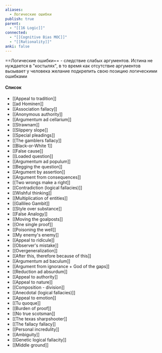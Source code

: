 ```yaml
---
aliases:
  - Логические ошибки
publish: true
parent:
  - "[[16 Logic]]"
connected:
  - "[[Cognitive Bias MOC]]"
  - "[[Rationality]]"
anki: false
---
```

==Логические ошибки== - следствие слабых аргументов. Истина не нуждается в "костылях", в то время как отсутствие аргументов вызывает у человека желание подкрепить свою позицию логическими ошибками

#### Список
- [[Appeal to tradition]]
- [[ad Hominen]]
- [[Association fallacy]]
- [[Anonymous authority]]
- [[Argumentum ad cellarium]]
- [[Strawnam]]
- [[Slippery slope]]
- [[Special pleadings]]
- [[The gamblers fallacy]]
- [[Black-or-White 1]]
- [[False cause]]
- [[Loaded question]]
- [[Argumentum ad populum]]
- [[Begging the question]]
- [[Argument by assertion]]
- [[Argument from consequences]]
- [[Two wrongs make a right]]
- [[Contradiction (logical fallacies)]]
- [[Wishful thinking]]
- [[Multiplication of entities]]
- [[Gallileo Gambit]]
- [[Style over substance]]
- [[False Analogy]]
- [[Moving the goalposts]]
- [[One single proof]]
- [[Poisoning the well]]
- [[My enemy's enemy]]
- [[Appeal to ridicule]]
- [[Observer's mistake]]
- [[Overgeneralization]]
- [[After this, therefore because of this]]
- [[Argumentum ad baculum]]
- [[Argument from ignorance + God of the gaps]]
- [[Reduction ad absurdum]]
- [[Appeal to authority]]
- [[Appeal to nature]]
- [[Composition - division]]
- [[Anecdotal (logical fallacies)]]
- [[Appeal to emotion]]
- [[Tu quoque]]
- [[Burden of proof]]
- [[No true scotsman]]
- [[The texas sharpshooter]]
- [[The fallacy fallacy]]
- [[Personal incredulity]]
- [[Ambiguity]]
- [[Genetic logical fallacity]]
- [[Middle ground]]



